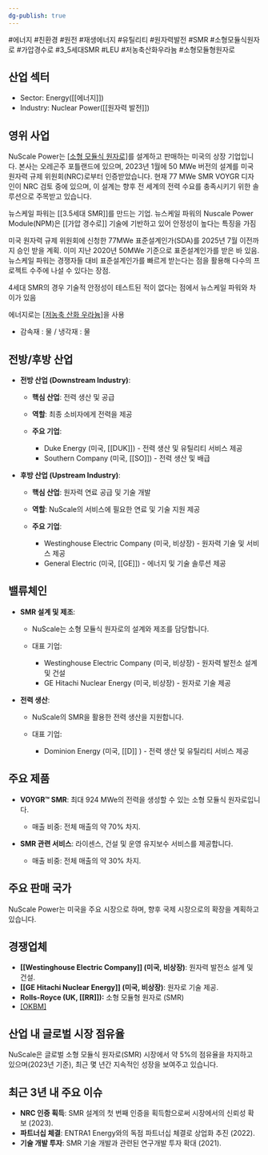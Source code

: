 ```yaml
---
dg-publish: true
---
```

#에너지 #친환경 #원전 #재생에너지 #유틸리티 #원자력발전 #SMR #소형모듈식원자로 #가압경수로  #3_5세대SMR #LEU #저농축산화우라늄 #소형모듈형원자로 

## 산업 섹터

- Sector: Energy([[에너지]])
- Industry: Nuclear Power([[원자력 발전]])

## 영위 사업

NuScale Power는 [[소형 모듈식 원자로]]([[SMR]])를 설계하고 판매하는 미국의 상장 기업입니다. 본사는 오레곤주 포틀랜드에 있으며, 2023년 1월에 50 MWe 버전의 설계를 미국 원자력 규제 위원회(NRC)로부터 인증받았습니다. 현재 77 MWe SMR VOYGR 디자인이 NRC 검토 중에 있으며, 이 설계는 향후 전 세계의 전력 수요를 충족시키기 위한 솔루션으로 주목받고 있습니다.

뉴스케일 파워는 [[3.5세대 SMR]]를 만드는 기업. 뉴스케일 파워의 Nuscale Power Module(NPM)은 [[가압 경수로]] 기술에 기반하고 있어 안정성이 높다는 특징을 가짐

미국 원자력 규제 위원회에 신청한 77MWe 표준설계인가(SDA)를 2025년 7월 이전까지 승인 받을 계획. 이미 지난 2020년 50MWe 기준으로 표준설계인가를 받은 바 있음. 뉴스케일 파워는 경쟁자들 대비 표준설계인가를 빠르게 받는다는 점을 활용해 다수의 프로젝트 수주에 나설 수 있다는 장점.

4세대 SMR의 경우 기술적 안정성이 테스트된 적이 없다는 점에서 뉴스케일 파워와 차이가 있음

에너지로는 [[저농축 산화 우라늄]](LEU)을 사용

- 감속재 : 물  / 냉각재 : 물
## 전방/후방 산업

- **전방 산업 (Downstream Industry)**:
    
    - **핵심 산업**: 전력 생산 및 공급
    - **역할**: 최종 소비자에게 전력을 제공
    - **주요 기업**:
        
        - Duke Energy (미국, [[DUK]]) - 전력 생산 및 유틸리티 서비스 제공
        - Southern Company (미국, [[SO]]) - 전력 생산 및 배급
        
    
- **후방 산업 (Upstream Industry)**:
    
    - **핵심 산업**: 원자력 연료 공급 및 기술 개발
    - **역할**: NuScale의 서비스에 필요한 연료 및 기술 지원 제공
    - **주요 기업**:
        
        - Westinghouse Electric Company (미국, 비상장) - 원자력 기술 및 서비스 제공
        - General Electric (미국, [[GE]]) - 에너지 및 기술 솔루션 제공
        
    

## 밸류체인

- **SMR 설계 및 제조**:
    
    - NuScale는 소형 모듈식 원자로의 설계와 제조를 담당합니다.
    - 대표 기업:
        
        - Westinghouse Electric Company (미국, 비상장) - 원자력 발전소 설계 및 건설
        - GE Hitachi Nuclear Energy (미국, 비상장) - 원자로 기술 제공
        
    
- **전력 생산**:
    
    - NuScale의 SMR을 활용한 전력 생산을 지원합니다.
    - 대표 기업:
        
        - Dominion Energy (미국, [[D]] ) - 전력 생산 및 유틸리티 서비스 제공
        
    

## 주요 제품

- **VOYGR™ SMR**: 최대 924 MWe의 전력을 생성할 수 있는 소형 모듈식 원자로입니다.
    
    - 매출 비중: 전체 매출의 약 70% 차지.
    
- **SMR 관련 서비스**: 라이센스, 건설 및 운영 유지보수 서비스를 제공합니다.
    
    - 매출 비중: 전체 매출의 약 30% 차지.
    

## 주요 판매 국가

NuScale Power는 미국을 주요 시장으로 하며, 향후 국제 시장으로의 확장을 계획하고 있습니다.

## 경쟁업체

- **[[Westinghouse Electric Company]] (미국, 비상장)**: 원자력 발전소 설계 및 건설.
- **[[GE Hitachi Nuclear Energy]] (미국, 비상장)**: 원자로 기술 제공.
- **Rolls-Royce (UK, [[RR]]):** 소형 모듈형 원자로 (SMR)
- [[OKBM]](러시아)

## 산업 내 글로벌 시장 점유율

NuScale은 글로벌 소형 모듈식 원자로(SMR) 시장에서 약 5%의 점유율을 차지하고 있으며(2023년 기준), 최근 몇 년간 지속적인 성장을 보여주고 있습니다.

## 최근 3년 내 주요 이슈

- **NRC 인증 획득**: SMR 설계의 첫 번째 인증을 획득함으로써 시장에서의 신뢰성 확보 (2023).
- **파트너십 체결**: ENTRA1 Energy와의 독점 파트너십 체결로 상업화 추진 (2022).
- **기술 개발 투자**: SMR 기술 개발과 관련된 연구개발 투자 확대 (2021).